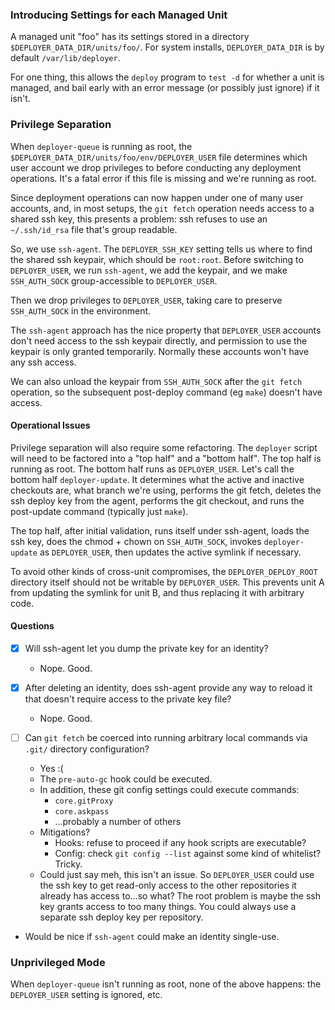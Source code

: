 ### Introducing Settings for each Managed Unit

A managed unit "foo" has its settings stored in a directory `$DEPLOYER_DATA_DIR/units/foo/`. For system installs, `DEPLOYER_DATA_DIR` is by default `/var/lib/deployer`.

For one thing, this allows the `deploy` program to `test -d` for whether a unit is managed, and bail early with an error message (or possibly just ignore) if it isn't.


### Privilege Separation

When `deployer-queue` is running as root, the `$DEPLOYER_DATA_DIR/units/foo/env/DEPLOYER_USER` file determines which user account we drop privileges to before conducting any deployment operations. It's a fatal error if this file is missing and we're running as root.

Since deployment operations can now happen under one of many user accounts, and, in most setups, the `git fetch` operation needs access to a shared ssh key, this presents a problem: ssh refuses to use an `~/.ssh/id_rsa` file that's group readable.

So, we use `ssh-agent`. The `DEPLOYER_SSH_KEY` setting tells us where to find the shared ssh keypair, which should be `root:root`. Before switching to `DEPLOYER_USER`, we run `ssh-agent`, we add the keypair, and we make `SSH_AUTH_SOCK` group-accessible to `DEPLOYER_USER`.

Then we drop privileges to `DEPLOYER_USER`, taking care to preserve `SSH_AUTH_SOCK` in the environment.

The `ssh-agent` approach has the nice property that `DEPLOYER_USER` accounts don't need access to the ssh keypair directly, and permission to use the keypair is only granted temporarily. Normally these accounts won't have any ssh access.

We can also unload the keypair from `SSH_AUTH_SOCK` after the `git fetch` operation, so the subsequent post-deploy command (eg `make`) doesn't have access.

#### Operational Issues

Privilege separation will also require some refactoring. The `deployer` script will need to be factored into a "top half" and a "bottom half". The top half is running as root. The bottom half runs as `DEPLOYER_USER`. Let's call the bottom half `deployer-update`. It determines what the active and inactive checkouts are, what branch we're using, performs the git fetch, deletes the ssh deploy key from the agent, performs the git checkout, and runs the post-update command (typically just `make`).

The top half, after initial validation, runs itself under ssh-agent, loads the ssh key, does the chmod + chown on `SSH_AUTH_SOCK`, invokes `deployer-update` as `DEPLOYER_USER`, then updates the active symlink if necessary.

To avoid other kinds of cross-unit compromises, the `DEPLOYER_DEPLOY_ROOT` directory itself should not be writable by `DEPLOYER_USER`. This prevents unit A from updating the symlink for unit B, and thus replacing it with arbitrary code.

#### Questions

- [x] Will ssh-agent let you dump the private key for an identity?
  - Nope. Good. 

- [x] After deleting an identity, does ssh-agent provide any way to reload it that doesn't require access to the private key file?
  - Nope. Good.

- [ ] Can `git fetch` be coerced into running arbitrary local commands via `.git/` directory configuration?
  - Yes :(
  - The `pre-auto-gc` hook could be executed.
  - In addition, these git config settings could execute commands:
    - `core.gitProxy`
    - `core.askpass`
    - ...probably a number of others
  - Mitigations?
    - Hooks: refuse to proceed if any hook scripts are executable?
    - Config: check `git config --list` against some kind of whitelist? Tricky.
  - Could just say meh, this isn't an issue. So `DEPLOYER_USER` could use the ssh key to get read-only access to the other repositories it already has access to...so what? The root problem is maybe the ssh key grants access to too many things. You could always use a separate ssh deploy key per repository.

- Would be nice if `ssh-agent` could make an identity single-use.


### Unprivileged Mode

When `deployer-queue` isn't running as root, none of the above happens: the `DEPLOYER_USER` setting is ignored, etc.

